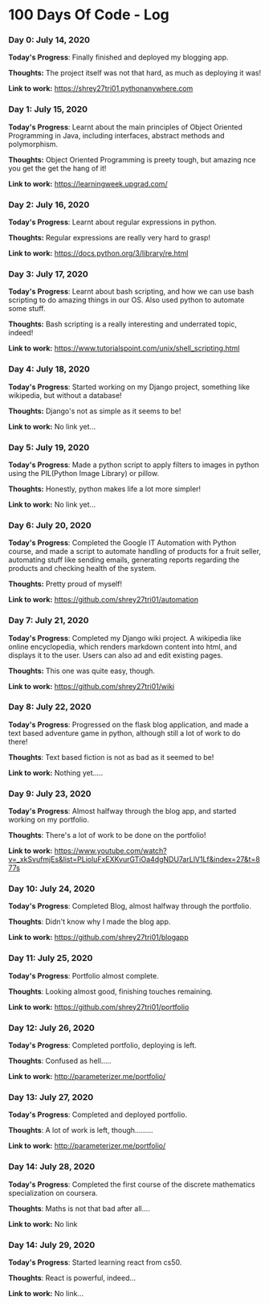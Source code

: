 # 100 Days Of Code - Log

### Day 0: July 14, 2020

**Today's Progress**: Finally finished and deployed my blogging app.

**Thoughts:**  The project itself was not that hard, as much as deploying it was!

**Link to work:** https://shrey27tri01.pythonanywhere.com

### Day 1: July 15, 2020

**Today's Progress**: Learnt about the main principles of Object Oriented Programming in Java, including interfaces, abstract methods and polymorphism.

**Thoughts:**  Object Oriented Programming is preety tough, but amazing nce you get the get the hang of it!

**Link to work:** https://learningweek.upgrad.com/

### Day 2: July 16, 2020

**Today's Progress**: Learnt about regular expressions in python.  

**Thoughts:**  Regular expressions are really very hard to grasp!

**Link to work:** https://docs.python.org/3/library/re.html

### Day 3: July 17, 2020

**Today's Progress**: Learnt about bash scripting, and how we can use bash scripting to do amazing things in our OS. Also used python to automate some stuff. 

**Thoughts:**  Bash scripting is a really interesting and underrated topic, indeed!

**Link to work:** https://www.tutorialspoint.com/unix/shell_scripting.html

### Day 4: July 18, 2020

**Today's Progress**: Started working on my Django project, something like wikipedia, but without a database!

**Thoughts:**  Django's not as simple as it seems to be!

**Link to work:** No link yet...

### Day 5: July 19, 2020

**Today's Progress**: Made a python script to apply filters to images in python using the PIL(Python Image Library) or pillow.

**Thoughts:**  Honestly, python makes life a lot more simpler!

**Link to work:** No link yet...


### Day 6: July 20, 2020

**Today's Progress**: Completed the Google IT Automation with Python course, and made a script to automate handling of products for a fruit seller, automating stuff like sending emails, generating reports regarding the products and checking health of the system.

**Thoughts:**  Pretty proud of myself!

**Link to work:**  https://github.com/shrey27tri01/automation

### Day 7: July 21, 2020

**Today's Progress**: Completed my Django wiki project. A wikipedia like online encyclopedia, which renders markdown content into html, and displays it to the user. Users can also ad and edit existing pages.

**Thoughts:** This one was quite easy, though.

**Link to work:**  https://github.com/shrey27tri01/wiki

### Day 8: July 22, 2020

**Today's Progress**: Progressed on the flask blog application, and made a text based adventure game in python, although still a lot of work to do there!

**Thoughts**: Text based fiction is not as bad as it seemed to be!

**Link to work:** Nothing yet.....

### Day 9: July 23, 2020

**Today's Progress**: Almost halfway through the blog app, and started working on my portfolio.

**Thoughts**: There's a lot of work to be done on the portfolio!

**Link to work:** https://www.youtube.com/watch?v=_xkSvufmjEs&list=PLioluFxEXKvurGTiOa4dgNDU7arLlV1Lf&index=27&t=877s

### Day 10: July 24, 2020

**Today's Progress**: Completed Blog, almost halfway through the portfolio.

**Thoughts**: Didn't know why I made the blog app.

**Link to work:** https://github.com/shrey27tri01/blogapp

### Day 11: July 25, 2020

**Today's Progress**: Portfolio almost complete.

**Thoughts**: Looking almost good, finishing touches remaining.

**Link to work:** https://github.com/shrey27tri01/portfolio

### Day 12: July 26, 2020

**Today's Progress**: Completed portfolio, deploying is left.

**Thoughts**: Confused as hell.....

**Link to work:** http://parameterizer.me/portfolio/

### Day 13: July 27, 2020

**Today's Progress**: Completed and deployed portfolio.

**Thoughts**: A lot of work is left, though.........

**Link to work:** http://parameterizer.me/portfolio/

### Day 14: July 28, 2020

**Today's Progress**: Completed the first course of the discrete mathematics specialization on coursera.

**Thoughts**: Maths is not that bad after all....

**Link to work:** No link

### Day 14: July 29, 2020

**Today's Progress**: Started learning react from cs50.

**Thoughts**: React is powerful, indeed...

**Link to work:** No link...








